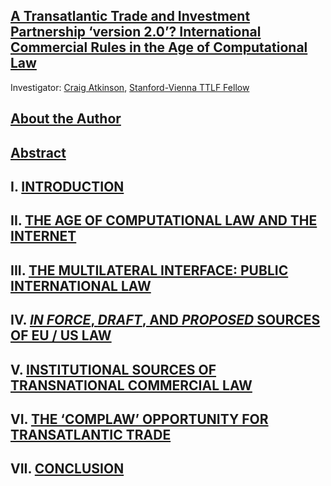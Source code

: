## [A Transatlantic Trade and Investment Partnership ‘version 2.0’? International Commercial Rules in the Age of Computational Law](https://github.com/lexmerca/TTIPv2_ToC)

Investigator: [Craig Atkinson](https://law.stanford.edu/directory/craig-atkinson/), [Stanford-Vienna TTLF Fellow](https://law.stanford.edu/transatlantic-technology-law-forum/#slsnav-fellows)

## [About the Author](https://github.com/lexmerca/TTIPv2_Abstract/blob/main/Author.md)

## [Abstract](https://github.com/lexmerca/TTIPv2_Abstract)

## I. [INTRODUCTION](https://github.com/lexmerca/TTIPv2_1/)

## II. [THE AGE OF COMPUTATIONAL LAW AND THE INTERNET](https://github.com/lexmerca/TTIPv2_2/)

## III. [THE MULTILATERAL INTERFACE: PUBLIC INTERNATIONAL LAW](https://github.com/lexmerca/TTIPv2_3/)

## IV. [*IN FORCE*, *DRAFT*, AND *PROPOSED* SOURCES OF EU / US LAW](https://github.com/lexmerca/TTIPv2_4/)

## V. [INSTITUTIONAL SOURCES OF TRANSNATIONAL COMMERCIAL LAW](https://github.com/lexmerca/TTIPv2_5/)

## VI. [THE ‘COMPLAW’ OPPORTUNITY FOR TRANSATLANTIC TRADE](https://github.com/lexmerca/TTIPv2_6/)

## VII. [CONCLUSION](https://github.com/lexmerca/TTIPv2_7)


